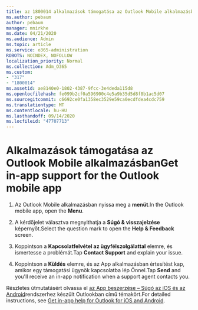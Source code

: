 ```yaml
---
title: az 1800014 alkalmazások támogatása az Outlook Mobile alkalmazásban
ms.author: pebaum
author: pebaum
manager: mnirkhe
ms.date: 04/21/2020
ms.audience: Admin
ms.topic: article
ms.service: o365-administration
ROBOTS: NOINDEX, NOFOLLOW
localization_priority: Normal
ms.collection: Adm_O365
ms.custom:
- "317"
- "1800014"
ms.assetid: ae8140e0-1802-4387-9fcc-3e4deda115d8
ms.openlocfilehash: fe099b2cf0a596900c4e5a9b35d5d8f8b1ac5d07
ms.sourcegitcommit: c6692ce0fa1358ec3529e59ca0ecdfdea4cdc759
ms.translationtype: MT
ms.contentlocale: hu-HU
ms.lasthandoff: 09/14/2020
ms.locfileid: "47707713"
---
```

# <a name="get-in-app-support-for-the-outlook-mobile-app"></a><span data-ttu-id="66bf7-102">Alkalmazások támogatása az Outlook Mobile alkalmazásban</span><span class="sxs-lookup"><span data-stu-id="66bf7-102">Get in-app support for the Outlook mobile app</span></span>

1. <span data-ttu-id="66bf7-103">Az Outlook Mobile alkalmazásban nyissa meg a **menüt**.</span><span class="sxs-lookup"><span data-stu-id="66bf7-103">In the Outlook mobile app, open the **Menu**.</span></span>

2. <span data-ttu-id="66bf7-104">A kérdőjelet választva megnyithatja a **Súgó &amp; visszajelzése** képernyőt.</span><span class="sxs-lookup"><span data-stu-id="66bf7-104">Select the question mark to open the **Help &amp; Feedback** screen.</span></span>

3. <span data-ttu-id="66bf7-105">Koppintson a **Kapcsolatfelvétel az ügyfélszolgálattal** elemre, és ismertesse a problémát.</span><span class="sxs-lookup"><span data-stu-id="66bf7-105">Tap **Contact Support** and explain your issue.</span></span>

4. <span data-ttu-id="66bf7-106">Koppintson a **Küldés** elemre, és az App alkalmazásban értesítést kap, amikor egy támogatási ügynök kapcsolatba lép Önnel.</span><span class="sxs-lookup"><span data-stu-id="66bf7-106">Tap **Send** and you'll receive an in-app notification when a support agent contacts you.</span></span>

<span data-ttu-id="66bf7-107">Részletes útmutatásért olvassa el [az App beszerzése – Súgó az iOS és az Android](https://support.office.com/article/218a22d1-9fa5-4889-b689-de1c63493243.aspx#ID0EAABAAA=Contact_Support)rendszerhez készült Outlookban című témakört.</span><span class="sxs-lookup"><span data-stu-id="66bf7-107">For detailed instructions, see [Get in-app help for Outlook for iOS and Android](https://support.office.com/article/218a22d1-9fa5-4889-b689-de1c63493243.aspx#ID0EAABAAA=Contact_Support).</span></span>
